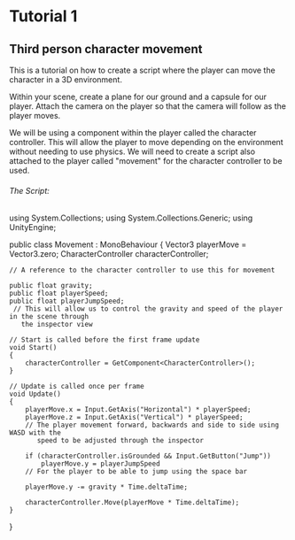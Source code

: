 # Tutorial 1
## Third person character movement

This is a tutorial on how to create a script where the player can move the character in a 3D environment.


Within your scene, create a plane for our ground and a capsule for our player. Attach the camera on the player so that the camera will follow as the player moves.

We will be using a component within the player called the character controller. This will allow the player to move depending on the environment without needing to use physics. We will need to create a script also attached to the player called "movement" for the character controller to be used.

###### The Script:

using System.Collections;
using System.Collections.Generic;
using UnityEngine;

public class Movement : MonoBehaviour
{
    Vector3 playerMove = Vector3.zero;
    CharacterController characterController;
  
    // A reference to the character controller to use this for movement

    public float gravity;
    public float playerSpeed;
    public float playerJumpSpeed;
     // This will allow us to control the gravity and speed of the player in the scene through    
       the inspector view

    // Start is called before the first frame update
    void Start()
    {
        characterController = GetComponent<CharacterController>();
    }

    // Update is called once per frame
    void Update()
    {
        playerMove.x = Input.GetAxis("Horizontal") * playerSpeed;
        playerMove.z = Input.GetAxis("Vertical") * playerSpeed;
        // The player movement forward, backwards and side to side using WASD with the 
           speed to be adjusted through the inspector

        if (characterController.isGrounded && Input.GetButton("Jump"))
            playerMove.y = playerJumpSpeed
        // For the player to be able to jump using the space bar 

        playerMove.y -= gravity * Time.deltaTime;

        characterController.Move(playerMove * Time.deltaTime);
    }
}

